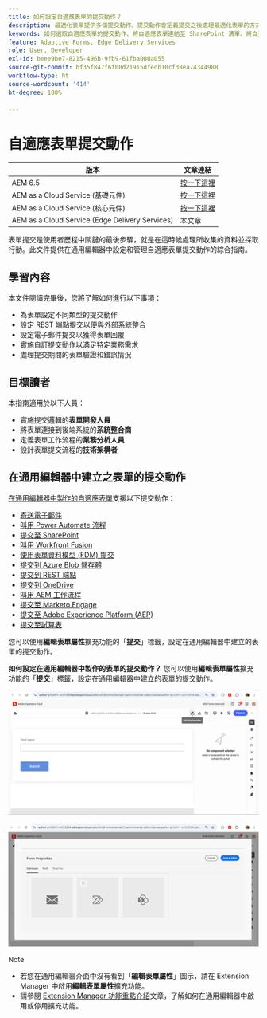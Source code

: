 ```yaml
---
title: 如何設定自適應表單的提交動作？
description: 最適化表單提供多個提交動作。提交動作會定義提交之後處理最適化表單的方式。您可以使用內建的提交動作或建立自己的動作。
keywords: 如何選取自適應表單的提交動作、將自適應表單連結至 SharePoint 清單、將自適應表單連結至 SharePoint 文件資料庫、將自適應表單連結至表單資料模型 (FDM)
feature: Adaptive Forms, Edge Delivery Services
role: User, Developer
exl-id: beee9be7-8215-496b-9fb9-61fba000a055
source-git-commit: bf35f847f6f00d21915dfedb10cf38ea74344988
workflow-type: ht
source-wordcount: '414'
ht-degree: 100%

---
```


# 自適應表單提交動作

| 版本 | 文章連結 |
|---------|-----------------------------|
| AEM 6.5 | [按一下這裡](https://experienceleague.adobe.com/docs/experience-manager-65/forms/adaptive-forms-basic-authoring/configuring-submit-actions.html?lang=zh-Hant) |
| AEM as a Cloud Service (基礎元件) | [按一下這裡](/help/forms/configuring-submit-actions.md) |
| AEM as a Cloud Service (核心元件) | [按一下這裡](/help/forms/configure-submit-actions-core-components.md) |
| AEM as a Cloud Service (Edge Delivery Services) | 本文章 |


表單提交是使用者歷程中關鍵的最後步驟，就是在這時候處理所收集的資料並採取行動。此文件提供在通用編輯器中設定和管理自適應表單提交動作的綜合指南。

## 學習內容

本文件閱讀完畢後，您將了解如何進行以下事項：

- 為表單設定不同類型的提交動作
- 設定 REST 端點提交以便與外部系統整合
- 設定電子郵件提交以獲得表單回覆
- 實施自訂提交動作以滿足特定業務需求
- 處理提交期間的表單驗證和錯誤情況

## 目標讀者

本指南適用於以下人員：

- 實施提交邏輯的&#x200B;**表單開發人員**
- 將表單連接到後端系統的&#x200B;**系統整合商**
- 定義表單工作流程的&#x200B;**業務分析人員**
- 設計表單提交流程的&#x200B;**技術架構者**

## 在通用編輯器中建立之表單的提交動作

[在通用編輯器中製作的自適應表單](/help/edge/docs/forms/universal-editor/create-forms.md)支援以下提交動作：

- [寄送電子郵件](/help/forms/configure-submit-action-send-email.md)
- [叫用 Power Automate 流程](/help/forms/forms-microsoft-power-automate-integration.md)
- [提交至 SharePoint](/help/forms/configure-submit-action-sharepoint.md)
- [叫用 Workfront Fusion](/help/forms/submit-adaptive-form-to-workfront-fusion.md)
- [使用表單資料模型 (FDM) 提交](/help/forms/integrate-adaptive-form-with-fdm.md)
- [提交到 Azure Blob 儲存體](/help/forms/configure-submit-action-azure-blob-storage.md)
- [提交到 REST 端點](/help/forms/configure-submit-action-restpoint.md)
- [提交到 OneDrive](/help/forms/configure-submit-action-onedrive.md)
- [叫用 AEM 工作流程](/help/forms/configure-submit-action-workflow.md)
- [提交至 Marketo Engage](/help/forms/submit-adaptive-form-to-marketo-engage.md)
- [提交至 Adobe Experience Platform (AEP)](/help/forms/aem-forms-aep-connector.md)
- [提交至試算表](/help/forms/forms-submission-service.md)

<!--You can also submit an Adaptive Form in the Universal Editor to other storage or CRM integrations:

* [Connect Adaptive Form to Salesforce](/help/forms/aem-forms-salesforce-integration.md)
* [Connect an Adaptive Form to Microsoft&reg; Dynamics OData](/help/forms/ms-dynamics-odata-configuration.md)-->

您可以使用&#x200B;**編輯表單屬性**&#x200B;擴充功能的「**提交**」標籤，設定在通用編輯器中建立的表單的提交動作。

**如何設定在通用編輯器中製作的表單的提交動作？**
您可以使用**編輯表單屬性**&#x200B;擴充功能的「**提交**」標籤，設定在通用編輯器中建立的表單的提交動作。

![表單屬性圖示](/help/forms/assets/ue-form-properties-icon.png)

![通用編輯器表單屬性](/help/forms/assets/ue-form-properties.png)

>[!NOTE]
>
> - 若您在通用編輯器介面中沒有看到「**編輯表單屬性**」圖示，請在 Extension Manager 中啟用&#x200B;**編輯表單屬性**&#x200B;擴充功能。
> - 請參閱 [Extension Manager 功能重點介紹](https://developer.adobe.com/uix/docs/extension-manager/feature-highlights/#enablingdisabling-extensions)文章，了解如何在通用編輯器中啟用或停用擴充功能。
